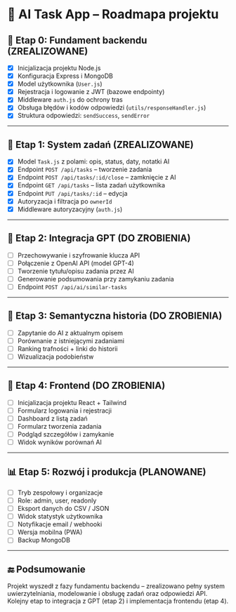 # 📍 AI Task App – Roadmapa projektu

## 🔄 Etap 0: Fundament backendu (**ZREALIZOWANE**)

- [x] Inicjalizacja projektu Node.js
- [x] Konfiguracja Express i MongoDB
- [x] Model użytkownika (`User.js`)
- [x] Rejestracja i logowanie z JWT (bazowe endpointy)
- [x] Middleware `auth.js` do ochrony tras
- [x] Obsługa błędów i kodów odpowiedzi (`utils/responseHandler.js`)
- [x] Struktura odpowiedzi: `sendSuccess`, `sendError`

---

## 🚀 Etap 1: System zadań (**ZREALIZOWANE**)

- [x] Model `Task.js` z polami: opis, status, daty, notatki AI
- [x] Endpoint `POST /api/tasks` – tworzenie zadania
- [x] Endpoint `POST /api/tasks/:id/close` – zamknięcie z AI
- [x] Endpoint `GET /api/tasks` – lista zadań użytkownika
- [x] Endpoint `PUT /api/tasks/:id` – edycja
- [x] Autoryzacja i filtracja po `ownerId`
- [x] Middleware autoryzacyjny (`auth.js`)

---

## 🤖 Etap 2: Integracja GPT (**DO ZROBIENIA**)

- [ ] Przechowywanie i szyfrowanie klucza API
- [ ] Połączenie z OpenAI API (model GPT-4)
- [ ] Tworzenie tytułu/opisu zadania przez AI
- [ ] Generowanie podsumowania przy zamykaniu zadania
- [ ] Endpoint `POST /api/ai/similar-tasks`

---

## 🧠 Etap 3: Semantyczna historia (**DO ZROBIENIA**)

- [ ] Zapytanie do AI z aktualnym opisem
- [ ] Porównanie z istniejącymi zadaniami
- [ ] Ranking trafności + linki do historii
- [ ] Wizualizacja podobieństw

---

## 🎨 Etap 4: Frontend (**DO ZROBIENIA**)

- [ ] Inicjalizacja projektu React + Tailwind
- [ ] Formularz logowania i rejestracji
- [ ] Dashboard z listą zadań
- [ ] Formularz tworzenia zadania
- [ ] Podgląd szczegółów i zamykanie
- [ ] Widok wyników porównań AI

---

## 📊 Etap 5: Rozwój i produkcja (**PLANOWANE**)

- [ ] Tryb zespołowy i organizacje
- [ ] Role: admin, user, readonly
- [ ] Eksport danych do CSV / JSON
- [ ] Widok statystyk użytkownika
- [ ] Notyfikacje email / webhooki
- [ ] Wersja mobilna (PWA)
- [ ] Backup MongoDB

---

## 🔚 Podsumowanie

Projekt wyszedł z fazy fundamentu backendu – zrealizowano pełny system uwierzytelniania, modelowanie i obsługę zadań oraz odpowiedzi API.  
Kolejny etap to integracja z GPT (etap 2) i implementacja frontendu (etap 4).

